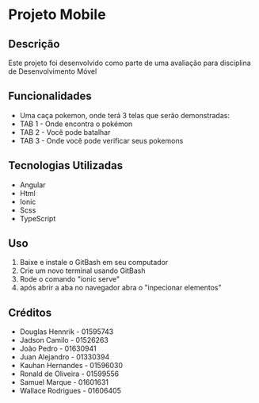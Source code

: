# Projeto Mobile

## Descrição

Este projeto foi desenvolvido como parte de uma avaliação para disciplina de Desenvolvimento Móvel

## Funcionalidades

- Uma caça pokemon, onde terá 3 telas que serão demonstradas:
- TAB 1 - Onde encontra o pokémon
- TAB 2 - Você pode batalhar
- TAB 3 - Onde você pode verificar seus pokemons

## Tecnologias Utilizadas

- Angular
- Html
- Ionic
- Scss
- TypeScript

## Uso

1. Baixe e instale o GitBash em seu computador
2. Crie um novo terminal usando GitBash
3. Rode o comando "ionic serve"
4. após abrir a aba no navegador abra o "inpecionar elementos"

## Créditos

- Douglas Hennrik - 01595743
- Jadson Camilo - 01526263
- João Pedro - 01630941
- Juan Alejandro - 01330394
- Kauhan Hernandes - 01596030
- Ronald de Oliveira - 01599556
- Samuel Marque - 01601631
- Wallace Rodrigues - 01606405

